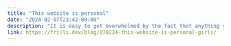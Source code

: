 ```yaml
---
title: "This website is personal"
date: "2024-02-07T23:42-08:00"
description: "It is easy to get overwhelmed by the fact that anything you put online can live forever. Even when you evolve and change as a person: your thoughts, your values, your opinions, your past-self still exists in this ephemeral space. That is beautiful and terrifying."
link: https://frills.dev/blog/070224-this-website-is-personal-girls/
---
```

